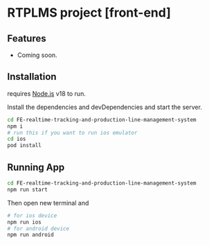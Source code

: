 # RTPLMS project [front-end]

## Features

- Coming soon.

## Installation

requires [Node.js](https://nodejs.org/) v18 to run.

Install the dependencies and devDependencies and start the server.

```sh
cd FE-realtime-tracking-and-production-line-management-system
npm i
# run this if you want to run ios emulator
cd ios
pod install
```

## Running App

```sh
cd FE-realtime-tracking-and-production-line-management-system
npm run start
```
Then open new terminal and
```sh
# for ios device
npm run ios
# for android device
npm run android

```
